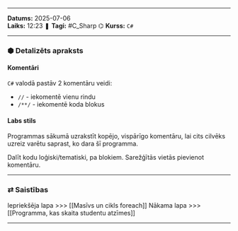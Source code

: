 ___
**Datums:** 2025-07-06   
**Laiks:** 12:23 
❚ **Tagi:** #C_Sharp 
⌬ **Kurss:**  `C#`

---
### ⬢ Detalizēts apraksts
#### Komentāri

`C#` valodā pastāv 2 komentāru veidi:

- `//` - iekomentē vienu rindu
- `/**/` - iekomentē koda blokus

#### Labs stils

Programmas sākumā uzrakstīt kopējo, vispārīgo komentāru, lai cits cilvēks uzreiz varētu saprast, ko dara šī programma.

Dalīt kodu loģiski/tematiski, pa blokiem. Sarežģītās vietās pievienot komentāru.

---
### ⇄ Saistības
Iepriekšēja lapa >>> [[Masīvs un cikls foreach]]
Nākama lapa >>> [[Programma, kas skaita studentu atzīmes]]
___